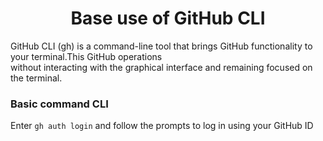 <h1 style="text-align: center;"> Base use of GitHub CLI </h1>

GitHub CLI (<span class="green-text-bold">gh</span>) is a command-line tool that brings GitHub functionality to your terminal.This GitHub operations <br> without interacting with the graphical interface and remaining focused on the terminal.

<h3> Basic command CLI</h3>

Enter <code>gh auth login</code> and follow the prompts to log in using your GitHub ID